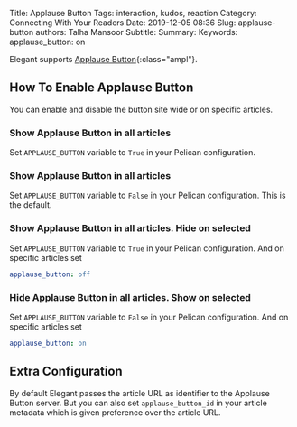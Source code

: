 Title: Applause Button
Tags: interaction, kudos, reaction
Category: Connecting With Your Readers
Date: 2019-12-05 08:36
Slug: applause-button
authors: Talha Mansoor
Subtitle:
Summary:
Keywords:
applause_button: on

Elegant supports [Applause Button](https://applause-button.com/){:class="ampl"}.

## How To Enable Applause Button

You can enable and disable the button site wide or on specific articles.

### Show Applause Button in all articles

Set `APPLAUSE_BUTTON` variable to `True` in your Pelican configuration.

### Show Applause Button in all articles

Set `APPLAUSE_BUTTON` variable to `False` in your Pelican configuration. This is the default.

### Show Applause Button in all articles. Hide on selected

Set `APPLAUSE_BUTTON` variable to `True` in your Pelican configuration. And on specific articles set

```yaml
applause_button: off
```

### Hide Applause Button in all articles. Show on selected

Set `APPLAUSE_BUTTON` variable to `False` in your Pelican configuration. And on specific articles set

```yaml
applause_button: on
```

## Extra Configuration

By default Elegant passes the article URL as identifier to the Applause Button server. But you can also set `applause_button_id` in your article metadata which is given preference over the article URL.
